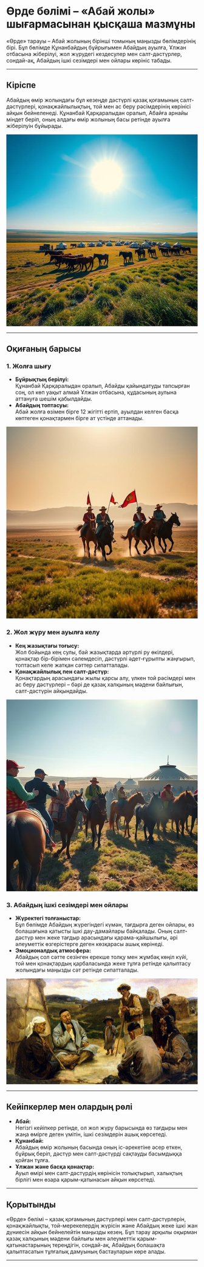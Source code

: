 # Өрде бөлімі – «Абай жолы» шығармасынан қысқаша мазмұны

«Өрде» тарауы – Абай жолының бірінші томының маңызды бөлімдерінің бірі. Бұл бөлімде Құнанбайдың бұйрығымен Абайдың ауылға, Ұлжан отбасына жіберілуі, жол жүрудегі кездесулер мен салт-дәстүрлер, сондай-ақ, Абайдың ішкі сезімдері мен ойлары көрініс табады.

---

## Кіріспе

Абайдың өмір жолындағы бұл кезеңде дәстүрлі қазақ қоғамының салт-дәстүрлері, қонақжайлылықтың, той мен ас беру рәсімдерінің көрінісі айқын бейнеленеді. Құнанбай Қарқаралыдан оралып, Абайға арнайы міндет беріп, оның алдағы өмір жолының басы ретінде ауылға жіберілуін бұйырады.

![](assets/images/3_1.png)

---

## Оқиғаның барысы

### 1. Жолға шығу

- **Бұйрықтың берілуі:**  
  Құнанбай Қарқаралыдан оралып, Абайды қайындатуды тапсырған соң, ол көп уақыт алмай Ұлжан отбасына, құдасының аулына аттануға шешім қабылдайды.  
- **Абайдың топтасуы:**  
  Абай жолға өзімен бірге 12 жігітті ертіп, ауылдан келген басқа көптеген қонақтармен бірге ат үстінде аттанады.

![](assets/images/3_2.png)

### 2. Жол жүру мен ауылға келу

- **Кең жазықтағы тоғысу:**  
  Жол бойында кең сулы, бай жазықтарда әртүрлі ру өкілдері, қонақтар бір-бірімен сәлемдесіп, дәстүрлі әдет-ғұрыпты жаңғырып, топтасып келе жатқан сәттер сипатталады.
- **Қонақжайлылық пен салт-дәстүр:**  
  Қонақтардың арасындағы жылы қарсы алу, үлкен той рәсімдері мен ас беру дәстүрлері – бәрі де қазақ халқының мәдени байлығын, салт-дәстүрін айқындайды.

![](assets/images/3_3.png)

### 3. Абайдың ішкі сезімдері мен ойлары

- **Жүректегі толғаныстар:**  
  Бұл бөлімде Абайдың жүрегіндегі күмән, тағдырға деген ойлары, өз болашағына қатысты ішкі дау-дамайлары байқалады. Оның салт-дәстүр мен жеке тағдыр арасындағы қарама-қайшылығы, әрі әлеуметтік өзгерістерге деген көзқарасы ашық көрінеді.
- **Эмоционалдық атмосфера:**  
  Абайдың сол сәтте сезінген ерекше толқу мен жұмбақ көңіл күйі, той мен қонақтардың қарбаласында жеке тұлға ретінде қалыптасу жолындағы маңызды сәт ретінде сипатталады.

![](assets/images/3_4.jpg)

---

## Кейіпкерлер мен олардың рөлі

- **Абай:**  
  Негізгі кейіпкер ретінде, ол жол жүру барысында өз тағдыры мен жаңа өмірге деген үмітін, ішкі сезімдерін ашық көрсетеді.
- **Құнанбай:**  
  Абайдың өмір жолының басында оның іс-әрекетіне әсер еткен, бұйрық беріп, дәстүр мен салт-дәстүрді сақтауды басымдыққа қойған тұлға.
- **Ұлжан және басқа қонақтар:**  
  Ауыл өмірі мен салт-дәстүрдің көрінісін толықтырып, халықтың бірлігі мен өзара қарым-қатынасын айқын көрсетеді.


---

## Қорытынды

«Өрде» бөлімі – қазақ қоғамының дәстүрлері мен салт-дәстүрлерін, қонақжайлықты, той-мерекелердің жүрісін және Абайдың жеке ішкі жан дүниесін айқын бейнелейтін маңызды кезең. Бұл тарау арқылы оқырман қазақ халқының мәдени байлығы мен әлеуметтік қарым-қатынастарының тереңдігін, сондай-ақ, Абайдың болашақта қалыптасатын тұлғалық дамуының бастауларын көре алады.

---